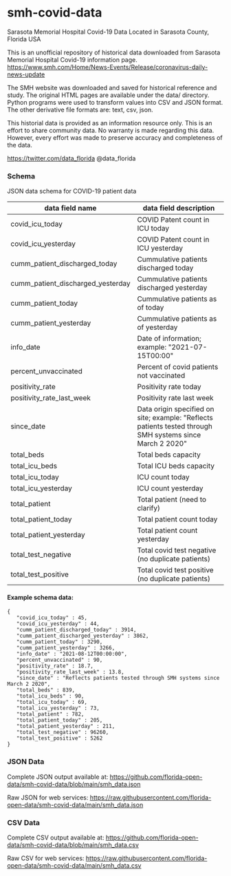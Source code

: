 # smh-covid-data

Sarasota Memorial Hospital Covid-19 Data
Located in Sarasota County, Florida USA

This is an unofficial repository of historical data downloaded from
Sarasota Memorial Hospital Covid-19 information page.
https://www.smh.com/Home/News-Events/Release/coronavirus-daily-news-update


The SMH website was downloaded and saved for historical reference and study.
The original HTML pages are available under the data/ directory.
Python programs were used to transform values into CSV and JSON format.
The other derivative file formats are: text, csv, json.

This historial data is provided as an information resource only.
This is an effort to share community data.
No warranty is made regarding this data.
However, every effort was made to preserve accuracy and completeness of the data.

https://twitter.com/data_florida
@data_florida


### Schema

JSON data schema for COVID-19 patient data

data field name | data field description
--------------- | ---------------------
covid_icu_today |  COVID Patent count in ICU today
covid_icu_yesterday | COVID Patent count in ICU yesterday
cumm_patient_discharged_today |  Cummulative patients discharged today
cumm_patient_discharged_yesterday |   Cummulative patients discharged yesterday
cumm_patient_today |   Cummulative patients as of today
cumm_patient_yesterday |  Cummulative patients as of yesterday
info_date | Date of information; example: "2021-07-15T00:00"
percent_unvaccinated | Percent of covid patients not vaccinated
positivity_rate |  Positivity rate today
positivity_rate_last_week |  Positivity rate last week
since_date | Data origin specified on site; example:  "Reflects patients tested through SMH systems since March 2 2020"
total_beds |  Total beds capacity
total_icu_beds |  Total ICU beds capacity
total_icu_today |  ICU count today
total_icu_yesterday |  ICU count yesterday
total_patient |  Total patient (need to clarify)
total_patient_today |  Total patient count today
total_patient_yesterday |   Total patient count yesterday
total_test_negative |  Total covid test negative (no duplicate patients)
total_test_positive |  Total covid test positive (no duplicate patients)



#### Example schema data:
```
{
   "covid_icu_today" : 45,
   "covid_icu_yesterday" : 44,
   "cumm_patient_discharged_today" : 3914,
   "cumm_patient_discharged_yesterday" : 3862,
   "cumm_patient_today" : 3290,
   "cumm_patient_yesterday" : 3266,
   "info_date" : "2021-08-12T00:00:00",
   "percent_unvaccinated" : 90,
   "positivity_rate" : 18.7,
   "positivity_rate_last_week" : 13.8,
   "since_date" : "Reflects patients tested through SMH systems since March 2 2020",
   "total_beds" : 839,
   "total_icu_beds" : 90,
   "total_icu_today" : 69,
   "total_icu_yesterday" : 73,
   "total_patient" : 782,
   "total_patient_today" : 205,
   "total_patient_yesterday" : 211,
   "total_test_negative" : 96260,
   "total_test_positive" : 5262
}
```


### JSON Data

Complete JSON output available at: 
https://github.com/florida-open-data/smh-covid-data/blob/main/smh_data.json

Raw JSON for web services:
https://raw.githubusercontent.com/florida-open-data/smh-covid-data/main/smh_data.json

### CSV Data

Complete CSV output available at: 
https://github.com/florida-open-data/smh-covid-data/blob/main/smh_data.csv

Raw CSV for web services:
https://raw.githubusercontent.com/florida-open-data/smh-covid-data/main/smh_data.csv

